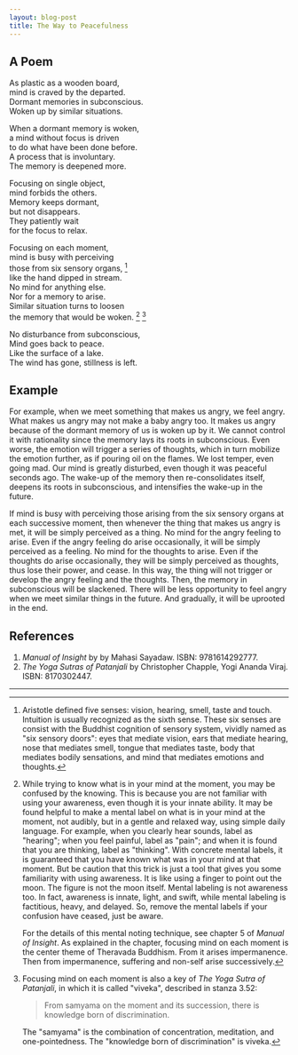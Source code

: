 ```yaml
---
layout: blog-post
title: The Way to Peacefulness
---
```


## A Poem

As plastic as a wooden board,  
mind is craved by the departed.  
Dormant memories in subconscious.  
Woken up by similar situations.  

When a dormant memory is woken,  
a mind without focus is driven  
to do what have been done before.  
A process that is involuntary.  
The memory is deepened more.  

Focusing on single object,  
mind forbids the others.  
Memory keeps dormant,  
but not disappears.  
They patiently wait  
for the focus to relax.  

Focusing on each moment,  
mind is busy with perceiving  
those from six sensory organs, [^sensory-organs]  
like the hand dipped in stream.  
No mind for anything else.  
Nor for a memory to arise.  
Similar situation turns to loosen  
the memory that would be woken. [^mental-noting] [^viveka]  

No disturbance from subconscious,  
Mind goes back to peace.  
Like the surface of a lake.  
The wind has gone, stillness is left.  

  [^sensory-organs]: Aristotle defined five senses: vision, hearing, smell, taste and touch. Intuition is usually recognized as the sixth sense. These six senses are consist with the Buddhist cognition of sensory system, vividly named as "six sensory doors": eyes that mediate vision, ears that mediate hearing, nose that mediates smell, tongue that mediates taste, body that mediates bodily sensations, and mind that mediates emotions and thoughts.

  [^mental-noting]: While trying to know what is in your mind at the moment, you may be confused by the knowing. This is because you are not familiar with using your awareness, even though it is your innate ability. It may be found helpful to make a mental label on what is in your mind at the moment, not audibly, but in a gentle and relaxed way, using simple daily language. For example, when you clearly hear sounds, label as "hearing"; when you feel painful, label as "pain"; and when it is found that you are thinking, label as "thinking". With concrete mental labels, it is guaranteed that you have known what was in your mind at that moment. But be caution that this trick is just a tool that gives you some familiarity with using awareness. It is like using a finger to point out the moon. The figure is not the moon itself. Mental labeling is not awareness too. In fact, awareness is innate, light, and swift, while mental labeling is factitious, heavy, and delayed. So, remove the mental labels if your confusion have ceased, just be aware.

    For the details of this mental noting technique, see chapter 5 of _Manual of Insight_. As explained in the chapter, focusing mind on each moment is the center theme of Theravada Buddhism. From it arises impermanence. Then from impermanence, suffering and non-self arise successively.

  [^viveka]: Focusing mind on each moment is also a key of _The Yoga Sutra of Patanjali_, in which it is called "viveka", described in stanza 3.52:

    > From samyama on the moment and its succession, there is knowledge born of discrimination.

    The "samyama" is the combination of concentration, meditation, and one-pointedness. The "knowledge born of discrimination" is viveka.

## Example

For example, when we meet something that makes us angry, we feel angry. What makes us angry may not make a baby angry too. It makes us angry because of the dormant memory of us is woken up by it. We cannot control it with rationality since the memory lays its roots in subconscious. Even worse, the emotion will trigger a series of thoughts, which in turn mobilize the emotion further, as if pouring oil on the flames. We lost temper, even going mad. Our mind is greatly disturbed, even though it was peaceful seconds ago. The wake-up of the memory then re-consolidates itself, deepens its roots in subconscious, and intensifies the wake-up in the future.

If mind is busy with perceiving those arising from the six sensory organs at each successive moment, then whenever the thing that makes us angry is met, it will be simply perceived as a thing. No mind for the angry feeling to arise. Even if the angry feeling do arise occasionally, it will be simply perceived as a feeling. No mind for the thoughts to arise. Even if the thoughts do arise occasionally, they will be simply perceived as thoughts, thus lose their power, and cease. In this way, the thing will not trigger or develop the angry feeling and the thoughts. Then, the memory in subconscious will be slackened. There will be less opportunity to feel angry when we meet similar things in the future. And gradually, it will be uprooted in the end.

## References

1. _Manual of Insight_ by by Mahasi Sayadaw. ISBN: 9781614292777.
1. _The Yoga Sutras of Patanjali_ by Christopher Chapple, Yogi Ananda Viraj. ISBN: 8170302447.

---
